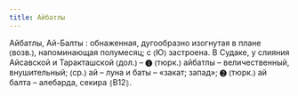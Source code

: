 ```yaml
---
title: Айбатлы
---
```


Айбатлы, Ай-Балты
: обнаженная, дугообразно изогнутая в плане ⦅возв.⦆, напоминающая полумесяц; с ⦅Ю⦆ застроена. В Судаке, у слияния Айсавской и Таракташской ⦅дол.⦆ – ❶ ⦅тюрк.⦆ айбатлы – величественный, внушительный; ⦅ср.⦆ ай – луна и баты – «закат; запад»; ❷ ⦅тюрк.⦆ ай балта – алебарда, секира ⦃В12⦄.
